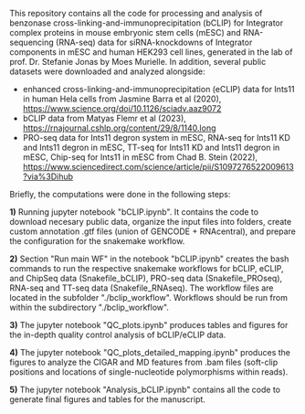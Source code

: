 This repository contains all the code for processing and analysis of benzonase cross-linking-and-immunoprecipitation (bCLIP) for Integrator complex proteins in mouse embryonic stem cells (mESC) and RNA-sequencing (RNA-seq) data for siRNA-knockdowns of Integrator components in mESC and human HEK293 cell lines, generated in the lab of prof. Dr. Stefanie Jonas by Moes Murielle.
In addition, several public datasets were downloaded and analyzed alongside:

- enhanced cross-linking-and-immunoprecipitation (eCLIP) data for Ints11 in human Hela cells from Jasmine Barra et al (2020), https://www.science.org/doi/10.1126/sciadv.aaz9072
- bCLIP data from Matyas Flemr et al (2023), https://rnajournal.cshlp.org/content/29/8/1140.long
- PRO-seq data for Ints11 degron system in mESC, RNA-seq for Ints11 KD and Ints11 degron in mESC, TT-seq for Ints11 KD and Ints11 degron in mESC, Chip-seq for Ints11 in mESC from Chad B. Stein (2022), https://www.sciencedirect.com/science/article/pii/S1097276522009613?via%3Dihub

Briefly, the computations were done in the following steps:

**1)** Running jupyter notebook "bCLIP.ipynb".
It contains the code to download necesary public data, organize the input files into folders, create custom annotation .gtf files (union of GENCODE + RNAcentral), and prepare the configuration for the snakemake workflow.

**2)** Section "Run main WF" in the notebook "bCLIP.ipynb" creates the bash commands to run the respective snakemake workflows for bCLIP, eCLIP, and ChipSeq data (Snakefile_bCLIP), PRO-seq data (Snakefile_PROseq), RNA-seq and TT-seq data (Snakefile_RNAseq). The workflow files are located in the subfolder "./bclip_workflow".
Workflows should be run from within the subdirectory "./bclip_workflow".

**3)** The jupyter notebook "QC_plots.ipynb" produces tables and figures for the in-depth quality control analysis of bCLIP/eCLIP data. 

**4)** The jupyter notebook "QC_plots_detailed_mapping.ipynb" produces the figures to analyze the CIGAR and MD features from .bam files (soft-clip positions and locations of single-nucleotide polymorphisms within reads).

**5)** The jupyter notebook "Analysis_bCLIP.ipynb" contains all the code to generate final figures and tables for the manuscript.
